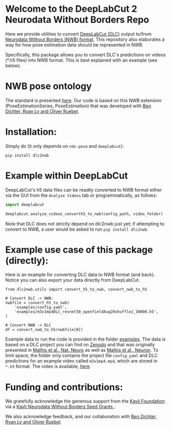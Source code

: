 # Welcome to the DeepLabCut 2 Neurodata Without Borders Repo

Here we provide utilities to convert [DeepLabCut (DLC)](https://github.com/DeepLabCut/DeepLabCut) output to/from [Neurodata Without Borders (NWB) format](https://www.nwb.org/nwb-neurophysiology/). This repository also elaborates a way for how pose estimation data should be represented in NWB.

Specifically, this package allows you to convert DLC's predictions on videos (*.h5 files) into NWB format. This is best explained with an example (see below).

# NWB pose ontology

The standard is presented [here](https://github.com/rly/ndx-pose). Our code is based on this NWB extension (PoseEstimationSeries, PoseEstimation) that was developed with [Ben Dichter, Ryan Ly and Oliver Ruebel](https://www.nwb.org/team/).

# Installation:

Simply do (it only depends on `ndx-pose` and `deeplabcut`):

`pip install dlc2nwb`

# Example within DeepLabCut

DeepLabCut's h5 data files can be readily converted to NWB format either via the GUI from the `Analyze Videos` tab or programmatically, as follows:

```python
import deeplabcut

deeplabcut.analyze_videos_converth5_to_nwb(config_path, video_folder)
```
Note that DLC does not strictly depend on dlc2nwb just yet; if attempting to convert to NWB, a user would be asked to run `pip install dlc2nwb`.

# Example use case of this package (directly):

Here is an example for converting DLC data to NWB format (and back). Notice you can also export your data directly from DeepLabCut.

```
from dlc2nwb.utils import convert_h5_to_nwb, convert_nwb_to_h5

# Convert DLC -> NWB:
nwbfile = convert_h5_to_nwb(
    'examples/config.yaml',
    'examples/m3v1mp4DLC_resnet50_openfieldAug20shuffle1_30000.h5',
)

# Convert NWB -> DLC
df = convert_nwb_to_h5(nwbfile[0])
```

Example data to run the code is provided in the folder [examples](/examples). The data is based on a DLC project you can find on [Zenodo](https://zenodo.org/record/4008504#.YWhD7NOA4-R) and that was originally presented in [Mathis et al., Nat. Neuro](https://www.nature.com/articles/s41593-018-0209-y) as well as [Mathis et al., Neuron](https://www.sciencedirect.com/science/article/pii/S0896627320307170?via%3Dihub). To limit space, the folder only contains the project file `config.yaml` and DLC predictions for an example video called `m3v1mp4.mp4`, which are stored in `*.h5` format. The video is available, [here](https://github.com/DeepLabCut/DeepLabCut/tree/master/examples/openfield-Pranav-2018-10-30/videos).


# Funding and contributions:

We gratefully acknowledge the generous support from the [Kavli Foundation](https://kavlifoundation.org/) via a [Kavli Neurodata Without Borders Seed Grants
](https://www.nwb.org/nwb-seed-grants/).

We also acknowledge feedback, and our collaboration with [Ben Dichter, Ryan Ly and Oliver Ruebel](https://www.nwb.org/team/).
